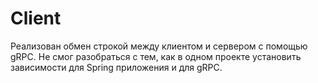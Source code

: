 # Client
Реализован обмен строкой между клиентом и сервером с помощью gRPC.
Не смог разобраться с тем, как в одном проекте установить зависимости для Spring приложения и для gRPC.
